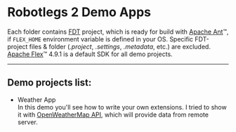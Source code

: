 Robotlegs 2 Demo Apps
=====================

Each folder contains [FDT](http://fdt.powerflasher.com "Powerlasher FDT") project, which is ready for build with [Apache Ant](http://ant.apache.org "Apache Ant Tool")&trade;, if `FLEX_HOME` environment variable is defined in your OS. Specific FDT-project files & folder (*.project*, *.settings*, *.metadata*, etc.) are excluded. [Apache Flex](http://flex.apache.org "Apache Flex SDK")&trade; 4.9.1 is a default SDK for all demo projects.
- - -
Demo projects list:
-------------------
*	Weather App  
	In this demo you'll see how to write your own extensions. I tried to show it with [OpenWeatherMap API](http://www.openweathermap.com "OpenWeatherMap"), which will provide data from remote server.
